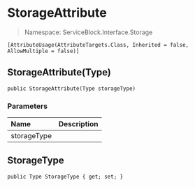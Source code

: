 # StorageAttribute

> Namespace: ServiceBlock.Interface.Storage

```text
[AttributeUsage(AttributeTargets.Class, Inherited = false, AllowMultiple = false)]
```

## StorageAttribute\(Type\)

```text
public StorageAttribute(Type storageType)
```

### Parameters

| Name | Description |
| :--- | :--- |
| storageType |  |

## StorageType

```text
public Type StorageType { get; set; }
```

